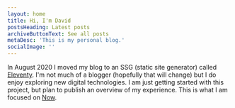 ```yaml
---
layout: home
title: Hi, I'm David
postsHeading: Latest posts
archiveButtonText: See all posts
metaDesc: 'This is my personal blog.'
socialImage: ''
---
```


In August 2020 I moved my blog to an SSG (static site generator) called [Eleventy](https://www.11ty.dev). I'm not much of a blogger (hopefully that will change) but I do enjoy exploring new digital technologies. I am just getting started with this project, but plan to publish an overview of my experience. This is what I am focused on [Now](/now).

